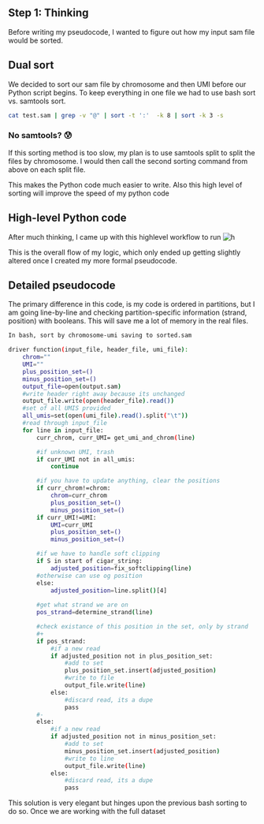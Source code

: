 ## Step 1: Thinking

Before writing my pseudocode, I wanted to figure out how my input sam file would be sorted.

## Dual sort

We decided to sort our sam file by chromosome and then UMI before our Python script begins. To keep everything in one file we had to use bash sort vs. samtools sort.

```bash
cat test.sam | grep -v "@" | sort -t ':'  -k 8 | sort -k 3 -s
```

### No samtools? :cold_sweat:
If this sorting method is too slow, my plan is to use samtools split to split the files by chromosome. I would then call the second sorting command from above on each split file.

This makes the Python code much easier to write. Also this high level of sorting will improve the speed of my python code

## High-level Python code

After much thinking, I came up with this highlevel workflow to run
![h](image.png)

This is the overall flow of my logic, which only ended up getting slightly altered once I created my more formal pseudocode. 

## Detailed pseudocode

The primary difference in this code, is my code is ordered in partitions, but I am going line-by-line and checking partition-specific information (strand, position) with booleans. This will save me a lot of memory in the real files.

```bash
In bash, sort by chromosome-umi saving to sorted.sam

driver function(input_file, header_file, umi_file):
    chrom=""
    UMI=""
    plus_position_set=()
    minus_position_set=()
    output_file=open(output.sam)
    #write header right away because its unchanged
    output_file.write(open(header_file).read())
    #set of all UMIS provided
    all_umis=set(open(umi_file).read().split("\t"))
    #read through input_file
    for line in input_file:
        curr_chrom, curr_UMI= get_umi_and_chrom(line)

        #if unknown UMI, trash
        if curr_UMI not in all_umis:
            continue

        #if you have to update anything, clear the positions
        if curr_chrom!=chrom:
            chrom=curr_chrom
            plus_position_set=()
            minus_position_set=()
        if curr_UMI!=UMI:
            UMI=curr_UMI
            plus_position_set=()
            minus_position_set=()

        #if we have to handle soft clipping    
        if S in start of cigar_string:
            adjusted_position=fix_softclipping(line)
        #otherwise can use og position
        else:
            adjusted_position=line.split()[4]
        
        #get what strand we are on
        pos_strand=determine_strand(line)

        #check existance of this position in the set, only by strand
        #+
        if pos_strand:
            #if a new read
            if adjusted_position not in plus_position_set:
                #add to set
                plus_position_set.insert(adjusted_position)
                #write to file
                output_file.write(line)
            else:
                #discard read, its a dupe
                pass
        #-
        else:
            #if a new read
            if adjusted_position not in minus_position_set:
                #add to set
                minus_position_set.insert(adjusted_position)
                #write to line
                output_file.write(line)
            else:
                #discard read, its a dupe   
                pass
```

This solution is very elegant but hinges upon the previous bash sorting to do so. Once we are working with the full dataset

